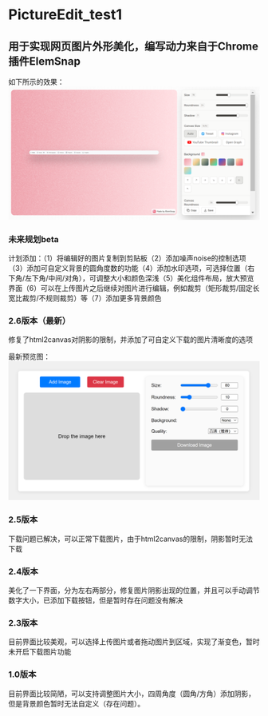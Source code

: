 # PictureEdit_test1

## 用于实现网页图片外形美化，编写动力来自于Chrome插件ElemSnap

如下所示的效果：
![image](https://github.com/AntlerPotato/PictureEdit_test1/blob/main/Example/goal.png)


### 未来规划beta
计划添加：（1）将编辑好的图片复制到剪贴板（2）添加噪声noise的控制选项（3）添加可自定义背景的圆角度数的功能（4）添加水印选项，可选择位置（右下角/左下角/中间/对角），可调整大小和颜色深浅（5）美化组件布局，放大预览界面（6）可以在上传图片之后继续对图片进行编辑，例如裁剪（矩形裁剪/固定长宽比裁剪/不规则裁剪）等（7）添加更多背景颜色

### 2.6版本（最新）
修复了html2canvas对阴影的限制，并添加了可自定义下载的图片清晰度的选项

最新预览图：
![image](https://github.com/AntlerPotato/PictureEdit_test1/blob/main/Example/v2.6.png)

### 2.5版本
下载问题已解决，可以正常下载图片，由于html2canvas的限制，阴影暂时无法下载

### 2.4版本
美化了一下界面，分为左右两部分，修复图片阴影出现的位置，并且可以手动调节数字大小，已添加下载按钮，但是暂时存在问题没有解决

### 2.3版本
目前界面比较美观，可以选择上传图片或者拖动图片到区域，实现了渐变色，暂时未开启下载图片功能

### 1.0版本
目前界面比较简陋，可以支持调整图片大小，四周角度（圆角/方角）添加阴影，但是背景颜色暂时无法自定义（存在问题）。
